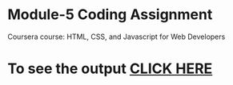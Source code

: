 # Module-5 Coding Assignment

Coursera course: HTML, CSS, and Javascript for Web Developers

# To see the output [CLICK HERE](https://sandesh-coder.github.io/module-5/index.html)


